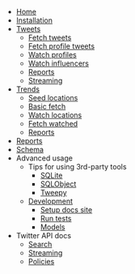 - [Home](/#twitterverse)
- [Installation](installation.md)
- [Tweets](tweets/)
    * [Fetch tweets](tweets/fetch_tweets.md)
    * [Fetch profile tweets](tweets/fetch_profile_tweets.md)
    * [Watch profiles](tweets/watch_profiles.md)
    * [Watch influencers](tweets/watch_influencers.md)
    * [Reports](tweets/reports.md)
    * [Streaming](tweets/streaming.md)
- [Trends](trends/)
    * [Seed locations](trends/seed_locations.md)
    * [Basic fetch](trends/basic_fetch.md)
    * [Watch locations](trends/watch_locations.md)
    * [Fetch watched](trends/fetch_watched.md)
    * [Reports](trends/reports.md)
- [Reports](reports.md)
- [Schema](schema.md)
- Advanced usage
    * Tips for using 3rd-party tools
        + [SQLite](third-party-tools/sqlite.md)
        + [SQLObject](third-party-tools/sqlobject.md)
        + [Tweepy](third-party-tools/tweepy.md)
    * [Development](development/)
        + [Setup docs site](docs_site.md)
        + [Run tests](development/tests.md)
        + [Models](development/models.md)
- Twitter API docs
    * [Search](twitter_api_docs/search.md)
    * [Streaming](twitter_api_docs/streaming.md)
    * [Policies](twitter_api_docs/policies.md)
